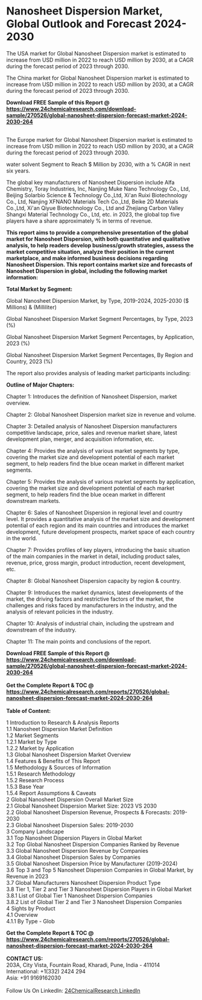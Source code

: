 <h1>Nanosheet Dispersion Market, Global Outlook and Forecast 2024-2030</h1><p>The USA market for Global Nanosheet Dispersion market is estimated to increase from USD million in 2022 to reach USD million by 2030, at a CAGR during the forecast period of 2023 through 2030.</p><p>
</p><p>The China market for Global Nanosheet Dispersion market is estimated to increase from USD million in 2022 to reach USD million by 2030, at a CAGR during the forecast period of 2023 through 2030.</p><div><b>Download FREE Sample of this Report @ 
            <a href="https://www.24chemicalresearch.com/download-sample/270526/global-nanosheet-dispersion-forecast-market-2024-2030-264">
            https://www.24chemicalresearch.com/download-sample/270526/global-nanosheet-dispersion-forecast-market-2024-2030-264</a></b></div><br><p>
</p><p>The Europe market for Global Nanosheet Dispersion market is estimated to increase from USD million in 2022 to reach USD million by 2030, at a CAGR during the forecast period of 2023 through 2030.</p><p>
water solvent Segment to Reach $ Million by 2030, with a % CAGR in next six years.</p><p>
The global key manufacturers of Nanosheet Dispersion include Alfa Chemistry, Toray Industries, Inc, Nanjing Muke Nano Technology Co., Ltd, Beijing Solarbio Science &amp; Technology Co.,Ltd, Xi'an Ruixi Biotechnology Co., Ltd, Nanjing XFNANO Materials Tech Co.,Ltd, Beike 2D Materials Co.,Ltd, Xi'an Qiyue Biotechnology Co., Ltd and Zhejiang Carbon Valley Shangxi Material Technology Co., Ltd, etc. in 2023, the global top five players have a share approximately % in terms of revenue.</p><p>
<strong>This report aims to provide a comprehensive presentation of the global market for Nanosheet Dispersion, with both quantitative and qualitative analysis, to help readers develop business/growth strategies, assess the market competitive situation, analyze their position in the current marketplace, and make informed business decisions regarding Nanosheet Dispersion. This report contains market size and forecasts of Nanosheet Dispersion in global, including the following market information:</strong></p><p>
</p><p>
<strong>Total Market by Segment:</strong></p><p>
Global Nanosheet Dispersion Market, by Type, 2019-2024, 2025-2030 ($ Millions) &amp; (Milliliter)</p><p>
Global Nanosheet Dispersion Market Segment Percentages, by Type, 2023 (%)</p><p>
</p><p>
Global Nanosheet Dispersion Market Segment Percentages, by Application, 2023 (%)</p><p>
</p><p>
Global Nanosheet Dispersion Market Segment Percentages, By Region and Country, 2023 (%)</p><p>
</p><p>
The report also provides analysis of leading market participants including:</p><p>
</p><p>
</p><p>
</p><p><strong>Outline of Major Chapters:</strong></p><p>
</p><p>Chapter 1: Introduces the definition of Nanosheet Dispersion, market overview.</p><p>
Chapter 2: Global Nanosheet Dispersion market size in revenue and volume.</p><p>
Chapter 3: Detailed analysis of Nanosheet Dispersion manufacturers competitive landscape, price, sales and revenue market share, latest development plan, merger, and acquisition information, etc.</p><p>
Chapter 4: Provides the analysis of various market segments by type, covering the market size and development potential of each market segment, to help readers find the blue ocean market in different market segments.</p><p>
Chapter 5: Provides the analysis of various market segments by application, covering the market size and development potential of each market segment, to help readers find the blue ocean market in different downstream markets.</p><p>
Chapter 6: Sales of Nanosheet Dispersion in regional level and country level. It provides a quantitative analysis of the market size and development potential of each region and its main countries and introduces the market development, future development prospects, market space of each country in the world.</p><p>
Chapter 7: Provides profiles of key players, introducing the basic situation of the main companies in the market in detail, including product sales, revenue, price, gross margin, product introduction, recent development, etc.</p><p>
Chapter 8: Global Nanosheet Dispersion capacity by region &amp; country.</p><p>
Chapter 9: Introduces the market dynamics, latest developments of the market, the driving factors and restrictive factors of the market, the challenges and risks faced by manufacturers in the industry, and the analysis of relevant policies in the industry.</p><p>
Chapter 10: Analysis of industrial chain, including the upstream and downstream of the industry.</p><p>
Chapter 11: The main points and conclusions of the report.</p><div><b>Download FREE Sample of this Report @ 
            <a href="https://www.24chemicalresearch.com/download-sample/270526/global-nanosheet-dispersion-forecast-market-2024-2030-264">
            https://www.24chemicalresearch.com/download-sample/270526/global-nanosheet-dispersion-forecast-market-2024-2030-264</a></b></div><br><div><b>Get the Complete Report & TOC @ 
            <a href="https://www.24chemicalresearch.com/reports/270526/global-nanosheet-dispersion-forecast-market-2024-2030-264">
            https://www.24chemicalresearch.com/reports/270526/global-nanosheet-dispersion-forecast-market-2024-2030-264</a></b></div><br>
            <b>Table of Content:</b><p>1 Introduction to Research & Analysis Reports<br />
    1.1 Nanosheet Dispersion Market Definition<br />
    1.2 Market Segments<br />
        1.2.1 Market by Type<br />
        1.2.2 Market by Application<br />
    1.3 Global Nanosheet Dispersion Market Overview<br />
    1.4 Features & Benefits of This Report<br />
    1.5 Methodology & Sources of Information<br />
        1.5.1 Research Methodology<br />
        1.5.2 Research Process<br />
        1.5.3 Base Year<br />
        1.5.4 Report Assumptions & Caveats<br />
2 Global Nanosheet Dispersion Overall Market Size<br />
    2.1 Global Nanosheet Dispersion Market Size: 2023 VS 2030<br />
    2.2 Global Nanosheet Dispersion Revenue, Prospects & Forecasts: 2019-2030<br />
    2.3 Global Nanosheet Dispersion Sales: 2019-2030<br />
3 Company Landscape<br />
    3.1 Top Nanosheet Dispersion Players in Global Market<br />
    3.2 Top Global Nanosheet Dispersion Companies Ranked by Revenue<br />
    3.3 Global Nanosheet Dispersion Revenue by Companies<br />
    3.4 Global Nanosheet Dispersion Sales by Companies<br />
    3.5 Global Nanosheet Dispersion Price by Manufacturer (2019-2024)<br />
    3.6 Top 3 and Top 5 Nanosheet Dispersion Companies in Global Market, by Revenue in 2023<br />
    3.7 Global Manufacturers Nanosheet Dispersion Product Type<br />
    3.8 Tier 1, Tier 2 and Tier 3 Nanosheet Dispersion Players in Global Market<br />
        3.8.1 List of Global Tier 1 Nanosheet Dispersion Companies<br />
        3.8.2 List of Global Tier 2 and Tier 3 Nanosheet Dispersion Companies<br />
4 Sights by Product<br />
    4.1 Overview<br />
        4.1.1 By Type - Glob</p><div><b>Get the Complete Report & TOC @ 
            <a href="https://www.24chemicalresearch.com/reports/270526/global-nanosheet-dispersion-forecast-market-2024-2030-264">
            https://www.24chemicalresearch.com/reports/270526/global-nanosheet-dispersion-forecast-market-2024-2030-264</a></b></div><br><b>CONTACT US:</b><br>
            203A, City Vista, Fountain Road, Kharadi, Pune, India - 411014<br>
            International: +1(332) 2424 294<br>
            Asia: +91 9169162030 <br><br>
            Follow Us On LinkedIn: <a href="https://www.linkedin.com/company/24chemicalresearch/">24ChemicalResearch LinkedIn</a>